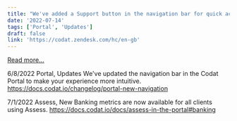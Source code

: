 ```yaml
---
title: "We've added a Support button in the navigation bar for quick access to Codat's support resources"
date: '2022-07-14'
tags: ['Portal', 'Updates']
draft: false
link: 'https://codat.zendesk.com/hc/en-gb'
---
```


[Read more...](https://codat.zendesk.com/hc/en-gb)

6/8/2022 Portal, Updates We've updated the navigation bar in the Codat Portal to make your experience more intuitive. https://docs.codat.io/changelog/portal-new-navigation

7/1/2022 Assess, New Banking metrics are now available for all clients using Assess. https://docs.codat.io/docs/assess-in-the-portal#banking
